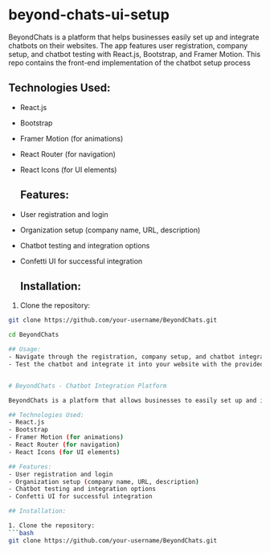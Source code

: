 # beyond-chats-ui-setup
BeyondChats is a platform that helps businesses easily set up and integrate chatbots on their websites. The app features user registration, company setup, and chatbot testing with React.js, Bootstrap, and Framer Motion. This repo contains the front-end implementation of the chatbot setup process
## Technologies Used:
- React.js
- Bootstrap
- Framer Motion (for animations)
- React Router (for navigation)
- React Icons (for UI elements)

  ## Features:
- User registration and login
- Organization setup (company name, URL, description)
- Chatbot testing and integration options
- Confetti UI for successful integration

  ## Installation:

1. Clone the repository:
```bash
git clone https://github.com/your-username/BeyondChats.git

cd BeyondChats

## Usage:
- Navigate through the registration, company setup, and chatbot integration steps.
- Test the chatbot and integrate it into your website with the provided instructions.


# BeyondChats - Chatbot Integration Platform

BeyondChats is a platform that allows businesses to easily set up and integrate chatbots on their websites. It provides an intuitive interface for user registration, company setup, and chatbot testing with advanced libraries like React.js, Bootstrap, and Framer Motion.

## Technologies Used:
- React.js
- Bootstrap
- Framer Motion (for animations)
- React Router (for navigation)
- React Icons (for UI elements)

## Features:
- User registration and login
- Organization setup (company name, URL, description)
- Chatbot testing and integration options
- Confetti UI for successful integration

## Installation:

1. Clone the repository:
```bash
git clone https://github.com/your-username/BeyondChats.git
